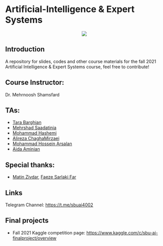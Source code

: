 # Artificial-Intelligence & Expert Systems

<p align="center">
  <img src="https://github.com/SBU-CE/Artificial-Intelligence/blob/main/images/course-logo.jpg">	
</p>

## Introduction

A repository for slides, codes and other course materials for the fall 2021 Artificial Intelligence & Expert Systems course, feel free to contribute!


## Course Instructor:

Dr. Mehrnoosh Shamsfard

## TAs:

* [Tara Barghian](https://github.com/taraBarghian)
* [Mehrshad Saadatinia](https://github.com/mehrshad-sdtn)
* [Mohammad Hashemi](https://github.com/mohammadhashemii)
* [Alireza ChaghaMirzaei](https://github.com/achm25)
* [Mohammad Hossein Arsalan](https://github.com/ARSERLIN)
* [Aida Aminian](https://github.com/aidaaminian)
 
 ## Special thanks:
 * [Matin Zivdar](https://github.com/zivdar001matin), [Faeze Sarlaki Far](https://github.com/faezesarlakifar)

## Links

Telegram Channel: https://t.me/sbuai4002

## Final projects

* Fall 2021 Kaggle competition page: https://www.kaggle.com/c/sbu-ai-finalproject/overview
   

